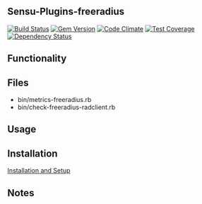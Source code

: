 ## Sensu-Plugins-freeradius

[![Build Status](https://travis-ci.org/sensu-plugins/sensu-plugins-freeradius.svg?branch=master)](https://travis-ci.org/sensu-plugins/sensu-plugins-freeradius)
[![Gem Version](https://badge.fury.io/rb/sensu-plugins-freeradius.svg)](http://badge.fury.io/rb/sensu-plugins-freeradius)
[![Code Climate](https://codeclimate.com/github/sensu-plugins/sensu-plugins-freeradius/badges/gpa.svg)](https://codeclimate.com/github/sensu-plugins/sensu-plugins-freeradius)
[![Test Coverage](https://codeclimate.com/github/sensu-plugins/sensu-plugins-freeradius/badges/coverage.svg)](https://codeclimate.com/github/sensu-plugins/sensu-plugins-freeradius)
[![Dependency Status](https://gemnasium.com/sensu-plugins/sensu-plugins-freeradius.svg)](https://gemnasium.com/sensu-plugins/sensu-plugins-freeradius)

## Functionality

## Files
 * bin/metrics-freeradius.rb
 * bin/check-freeradius-radclient.rb

## Usage

## Installation

[Installation and Setup](http://sensu-plugins.io/docs/installation_instructions.html)

## Notes
